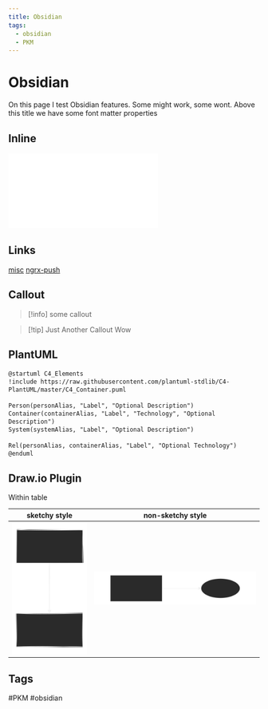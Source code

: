 ```yaml
---
title: Obsidian
tags:
  - obsidian
  - PKM
---
```

# Obsidian
On this page I test Obsidian features. Some might work, some wont. Above this title we have some font matter properties

## Inline

![misc](misc.md)

## Links

[misc](misc.md)
[ngrx-push](../frontend/js/ngrx-push.md)

## Callout

> [!info]
> some callout


> [!tip] Just Another Callout
> Wow

## PlantUML

```plantuml
@startuml C4_Elements
!include https://raw.githubusercontent.com/plantuml-stdlib/C4-PlantUML/master/C4_Container.puml

Person(personAlias, "Label", "Optional Description")
Container(containerAlias, "Label", "Technology", "Optional Description")
System(systemAlias, "Label", "Optional Description")

Rel(personAlias, containerAlias, "Label", "Optional Technology")
@enduml
```

## Draw.io Plugin

Within table

| sketchy style | non-sketchy style |
| - | - |
|   ![](../assets/diagram-test.svg)  |  ![diagram-test-2](../assets/diagram-test-2.svg)|

## Tags

#PKM #obsidian 